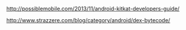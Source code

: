 http://possiblemobile.com/2013/11/android-kitkat-developers-guide/

http://www.strazzere.com/blog/category/android/dex-bytecode/
